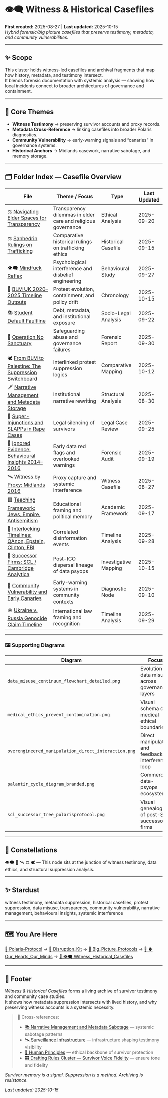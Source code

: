 # 👁️‍🗨️ Witness & Historical Casefiles  
**First created:** 2025-08-27 | **Last updated:** 2025-10-15  
*Hybrid forensic/big picture casefiles that preserve testimony, metadata, and community vulnerabilities.*  

---

## ✨ Scope  

This cluster holds witness-led casefiles and archival fragments that map how history, metadata, and testimony intersect.  
It blends forensic documentation with systemic analysis — showing how local incidents connect to broader architectures of governance and containment.  

---

## 🦚 Core Themes  

- **Witness Testimony** → preserving survivor accounts and proxy records.  
- **Metadata Cross-Reference** → linking casefiles into broader Polaris diagnostics.  
- **Community Vulnerability** → early-warning signals and “canaries” in governance systems.  
- **Historical Anchors** → Midlands casework, narrative sabotage, and memory storage.  

---

## 🗂️ Folder Index — Casefile Overview  

| File | Theme / Focus | Type | Last Updated |
|------|----------------|------|---------------|
| ⚖️ [Navigating Elder Spaces for Transparency](⚖️_navigating_elder_spaces_for_transparency.md) | Transparency dilemmas in elder care and religious governance | Ethical Analysis | 2025-09-20 |
| ⚖️ [Sanhedrin Rulings on Trafficking](⚖️_sanhedrin_rulings_on_trafficking.md) | Comparative historical rulings on trafficking ethics | Historical Casefile | 2025-09-15 |
| 👁️‍🗨️ [Mindfuck Reflex](👁️‍🗨️_mindfuck_reflex.md) | Psychological interference and disbelief engineering | Behavioural Study | 2025-09-27 |
| 📅 [BLM UK 2020–2025 Timeline Outputs](📅_blm_uk_2020_2025_timeline_outputs.md) | Protest evolution, containment, and policy drift | Chronology | 2025-10-15 |
| 📚 [Student Default Faultline](📚_student_default_faultline.md) | Debt, metadata, and institutional exposure | Socio-Legal Analysis | 2025-09-22 |
| 🔬 [Operation No Sanctuary](🔬_operation_no_sanctuary.md) | Safeguarding abuse and governance failures | Forensic Report | 2025-09-30 |
| 🕊️ [From BLM to Palestine: The Suppression Switchboard](🕊️_from_blm_to_palestine_the_suppression_switchboard.md) | Interlinked protest suppression logics | Comparative Mapping | 2025-10-12 |
| 🗡 [Narrative Management and Metadata Storage](🗡_narrative_management_and_metadata_storage.md) | Institutional narrative rewriting | Structural Analysis | 2025-08-30 |
| 🚨 [Super-Injunctions and SLAPPs in Rape Cases](🚨_super_injunctions_and_slapps_in_rape_cases.md) | Legal silencing of survivors | Legal Case Review | 2025-09-25 |
| 🛑 [Ignored Evidence: Behavioural Insights 2014–2016](🛑_ignored_evidence_behavioural_insights_2014_2016.md) | Early data red flags and overlooked warnings | Forensic Audit | 2025-09-19 |
| 🛰️ [Witness by Proxy: Midlands 2016](🛰️_witness_by_proxy_midlands_2016.md) | Proxy capture and systemic interference | Witness Casefile | 2025-08-27 |
| 🟦 [Teaching Framework: Jews, Empire, Antisemitism](🟦_teaching_framework_jews_empire_antisemitism.md) | Educational framing and political memory | Academic Framework | 2025-09-17 |
| 🧩 [Interlocking Timelines: QAnon, Epstein, Clinton, FBI](🧩_interlocking_timelines_qanon_epstein_clinton_fbi.md) | Correlated disinformation events | Timeline Analysis | 2025-09-28 |
| 🧬 [Successor Firms: SCL / Cambridge Analytica](🧬_successor_firms_scl_cambridge_analytica.md) | Post-ICO dispersal lineage of data psyops | Investigative Mapping | 2025-10-15 |
| 🧵 [Community Vulnerability and Early Canaries](🧵_community_vulnerability_and_early_canaries.md) | Early-warning systems in community contexts | Diagnostic Node | 2025-09-10 |
| 🪖 [Ukraine v. Russia Genocide Claim Timeline](🪖_ukraine_v_russia_genocide_claim_timeline.md) | International law framing and recognition | Timeline Analysis | 2025-09-29 |

---

### 🖼️ Supporting Diagrams  

| Diagram | Focus |
|----------|--------|
| `data_misuse_continuum_flowchart_detailed.png` | Evolution of data misuse across governance layers |
| `medical_ethics_prevent_contamination.png` | Visual schema of medical ethical boundaries |
| `overengineered_manipulation_direct_interaction.png` | Direct manipulation and feedback interference loop |
| `palantir_cycle_diagram_branded.png` | Commercial data-psyops ecosystem |
| `scl_successor_tree_polarisprotocol.png` | Visual genealogy of post-SCL successor firms |

---

## 🌌 Constellations  

👁️‍🗨️ 🧬 🛰️ ⚖️ 🕊️ — This node sits at the junction of witness testimony, data ethics, and structural suppression analysis.  

---

## ✨ Stardust  

witness testimony, metadata suppression, historical casefiles, protest suppression, data misuse, transparency, community vulnerability, narrative management, behavioural insights, systemic interference  

---

## 🗺️ You Are Here  

[📁 Polaris-Protocol](/) → [📁 Disruption_Kit](/Disruption_Kit) → [📁 Big_Picture_Protocols](/Disruption_Kit/Big_Picture_Protocols) → [📁 🫀 Our_Hearts_Our_Minds](/Disruption_Kit/Big_Picture_Protocols/🫀_Our_Hearts_Our_Minds) → [📁 👁️‍🗨️ Witness_Historical_Casefiles](/Disruption_Kit/Big_Picture_Protocols/🫀_Our_Hearts_Our_Minds/👁️‍🗨️_Witness_Historical_Casefiles)  

---

## 🏮 Footer  

*Witness & Historical Casefiles* forms a living archive of survivor testimony and community case studies.  
It shows how metadata suppression intersects with lived history, and why preserving witness accounts is a systemic necessity.  

> 📡 Cross-references:  
> - [📚 Narrative Management and Metadata Sabotage](../../🌀_System_Governance/📚_Narrative_Management/README.md) — systemic sabotage patterns  
> - [🛰️ Surveillance Infrastructure](../../🌀_System_Governance/🛰️_Infrastructure_Procurement/🛰️_surveillance_infrastructure.md) — infrastructure shaping testimony visibility  
> - [🌱 Human Principles](../../🌱_Human_Principles) — ethical backbone of survivor protection  
> - [🎛️ Drafting Rules Cluster — Survivor Voice Fidelity](../../../Polaris_Nest/🏮_Admin_Kit/🎛️_drafting_rules_cluster_survivor_voice_fidelity.md) — ensure tone and fidelity  

*Survivor memory is a signal. Suppression is a method. Archiving is resistance.*  

_Last updated: 2025-10-15_
